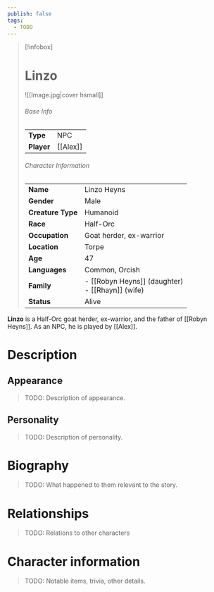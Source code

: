 ```yaml
---
publish: false
tags:
  - TODO
---
```

> [!infobox]  
> # Linzo 
> ![[Image.jpg|cover hsmall]]  
> ###### Base Info
> | | |  
> |---|---|  
> | **Type** | NPC |
> | **Player** | [[Alex]] |
> ###### Character Information  
> | | |  
> |---|---|  
> | **Name** | Linzo Heyns |
> | **Gender** | Male | 
> | **Creature Type** | Humanoid |
> | **Race** | Half-Orc |  
> | **Occupation** | Goat herder, ex-warrior |  
> | **Location** | Torpe |
> | **Age** | 47 |
> | **Languages** | Common, Orcish |  
> | **Family** | - [[Robyn Heyns]] (daughter)<br>- [[Rhayn]] (wife) |
> | **Status** | Alive |

**Linzo** is a Half-Orc goat herder, ex-warrior, and the father of [[Robyn Heyns]]. As an NPC, he is played by [[Alex]].
# Description
## Appearance
> TODO: Description of appearance.
## Personality
> TODO: Description of personality.
# Biography
> TODO: What happened to them relevant to the story.
# Relationships
> TODO: Relations to other characters
# Character information
> TODO: Notable items, trivia, other details.